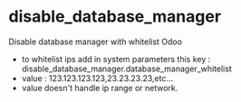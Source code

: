 # disable_database_manager
Disable database manager with whitelist Odoo

* to whitelist ips add in system parameters this key : disable_database_manager.database_manager_whitelist
* value : 123.123.123.123,23.23.23.23,etc...
* value doesn't handle ip range or network.

